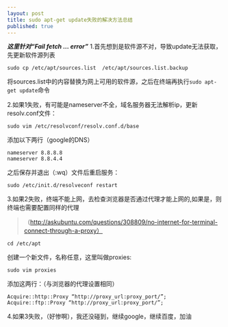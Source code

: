 ```yaml
---
layout: post
title: sudo apt-get update失败的解决方法总结
published: true
---
```

***这里针对“Fail fetch ... error”***
1.首先想到是软件源不对，导致update无法获取，先更新软件源列表

`sudo cp /etc/apt/sources.list  /etc/apt/sources.list.backup`

将sources.list中的内容替换为网上可用的软件源，之后在终端再执行`sudo apt-get update`命令

2.如果1失败，有可能是nameserver不全，域名服务器无法解析ip，更新resolv.conf文件：

`sudo vim /etc/resolvconf/resolv.conf.d/base`

添加以下两行（google的DNS）

```
nameserver 8.8.8.8
nameserver 8.8.4.4
```

之后保存并退出（:wq）文件后重启服务：

`sudo /etc/init.d/resolveconf restart`

3.如果2失败，终端不能上网，去检查浏览器是否通过代理才能上网的,如果是，则终端也需要配置同样的代理

> （http://askubuntu.com/questions/308809/no-internet-for-terminal-connect-through-a-proxy）


`cd /etc/apt`

创建一个新文件，名称任意，这里叫做proxies:

`sudo vim proxies`

添加这两行：（与浏览器的代理设置相同）

```
Acquire::http::Proxy “http://proxy_url:proxy_port/”;
Acquire::ftp::Proxy “http://proxy_url:proxy_port/”;
```
4.如果3失败，（好惨啊），我还没碰到，继续google，继续百度，加油

